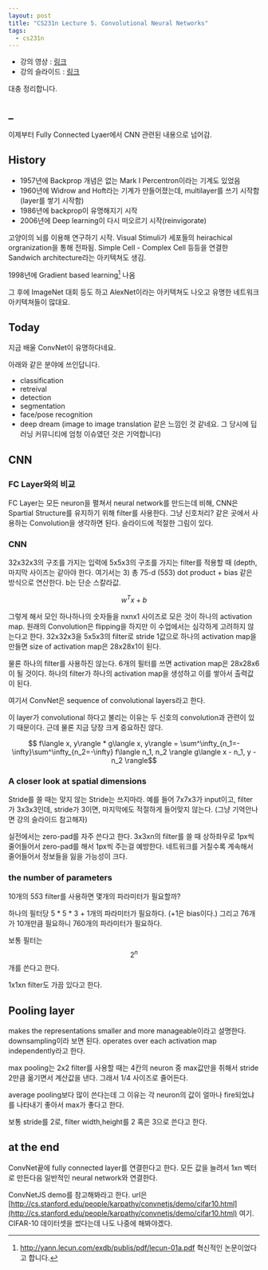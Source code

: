 ```yaml
---
layout: post
title: "CS231n Lecture 5. Convolutional Neural Networks"
tags:
  - cs231n
---
```


* 강의 영상 : [링크](https://www.youtube.com/watch?v=bNb2fEVKeEo)
* 강의 슬라이드 : [링크](http://cs231n.stanford.edu/slides/2017/cs231n_2017_lecture5.pdf)

대충 정리합니다.

## _

이제부터 Fully Connected Lyaer에서 CNN 관련된 내용으로 넘어감.

## History

* 1957년에 Backprop 개념은 없는 Mark I Percentron이라는 기계도 있었음
* 1960년에 Widrow and Hoft라는 기계가 만들어졌는데, multilayer를 쓰기 시작함 (layer를 쌓기 시작함)
* 1986년에 backprop이 유명해지기 시작
* 2006년에 Deep learning이 다시 떠오르기 시작(reinvigorate)

고양이의 뇌를 이용해 연구하기 시작. Visual Stimuli가 세포들의 heirachical orgranization을 통해 전파됨. Simple Cell - Complex Cell 등등을 연결한 Sandwich architecture라는 아키텍쳐도 생김.

1998년에 Gradient based learning[^lecun] 나옴

그 후에 ImageNet 대회 등도 하고 AlexNet이라는 아키텍쳐도 나오고 유명한 네트워크 아키텍쳐들이 많대요.

## Today

지금 배울 ConvNet이 유명하다네요.

아래와 같은 분야에 쓰인답니다.

* classification
* retreival
* detection
* segmentation
* face/pose recognition
* deep dream (image to image translation 같은 느낌인 것 같네요. 그 당시에 딥러닝 커뮤니티에 엄청 이슈였던 것은 기억합니다)

## CNN

### FC Layer와의 비교

FC Layer는 모든 neuron을 펼쳐서 neural network를 만드는데 비해, CNN은 Spartial Structure를 유지하기 위해 filter를 사용한다. 그냥 신호처리? 같은 곳에서 사용하는 Convolution을 생각하면 된다. 슬라이드에 적절한 그림이 있다.

### CNN

32x32x3의 구조를 가지는 입력에 5x5x3의 구조를 가지는 filter를 적용할 때 (depth, 마지막 사이즈는 같아야 한다. 여기서는 3) 총 75-d (5*5*3) dot product + bias 같은 방식으로 연산한다. b는 단순 스칼라값.

$$w^Tx + b$$

그렇게 해서 모인 하나하나의 숫자들을 nxnx1 사이즈로 모은 것이 하나의 activation map. 원래의 Convolution은 flipping을 하지만 이 수업에서는 심각하게 고려하지 않는다고 한다. 32x32x3을 5x5x3의 filter로 stride 1값으로 하나의 activation map을 만들면 size of activation map은 28x28x1이 된다.

물론 하나의 filter를 사용하진 않는다. 6개의 필터를 쓰면 activation map은 28x28x6이 될 것이다. 하나의 filter가 하나의 activation map을 생성하고 이를 쌓아서 출력값이 된다.

여기서 ConvNet은 sequence of convolutional layers라고 한다.

이 layer가 convolutional 하다고 불리는 이유는 두 신호의 convolution과 관련이 있기 때문이다. 근데 물론 지금 당장 크게 중요하진 않다.

$$ f\langle x, y\rangle * g\langle x, y\rangle = \sum^\infty_{n_1=-\infty}\sum^\infty_{n_2=-\infty} f\langle n_1, n_2 \rangle g\langle x - n_1, y - n_2 \rangle$$

### A closer look at spatial dimensions

Stride를 쓸 때는 맞지 않는 Stride는 쓰지마라. 예를 들어 7x7x3가 input이고, filter 가 3x3x3인데, stride가 3이면, 마지막에도 적절하게 들어맞지 않는다. (그냥 기억안나면 강의 슬라이드 참고해자)

실전에서는 zero-pad를 자주 쓴다고 한다. 3x3xn의 filter를 쓸 때 상하좌우로 1px씩 줄어들어서 zero-pad를 해서 1px씩 주는걸 예방한다. 네트워크를 거칠수록 계속해서 줄어들어서 정보들을 잃을 가능성이 크다.

### the number of parameters

10개의 5*5*3 filter를 사용하면 몇개의 파라미터가 필요할까?

하나의 필터당 5 * 5 * 3 + 1개의 파라미터가 필요하다. (+1은 bias이다.) 그리고 76개가 10개만큼 필요하니 760개의 파라미터가 필요하다.

보통 필터는 $$2^n$$개를 쓴다고 한다.

1x1xn filter도 가끔 있다고 한다.

## Pooling layer

makes the representations smaller and more manageable이라고 설명한다. downsampling이라 보면 된다. operates over each activation map independently라고 한다.

max pooling는 2x2 filter를 사용할 때는 4칸의 neuron 중 max값만을 취해서 stride 2만큼 옮기면서 계산값을 낸다. 그래서 1/4 사이즈로 줄어든다.

average pooling보다 많이 쓴다는데 그 이유는 각 neuron의 값이 얼마나 fire되었냐를 나타내기 좋아서 max가 좋다고 한다.

보통 stride를 2로, filter width,height를 2 혹은 3으로 쓴다고 한다.

## at the end

ConvNet끝에 fully connected layer를 연결한다고 한다. 모든 값을 늘려서 1xn 벡터로 만든다음 일반적인 neural network와 연결한다.

ConvNetJS demo를 참고해봐라고 한다. url은 [http://cs.stanford.edu/people/karpathy/convnetjs/demo/cifar10.html](http://cs.stanford.edu/people/karpathy/convnetjs/demo/cifar10.html) 여기. CIFAR-10 데이터셋을 썼다는데 나도 나중에 해봐야겠다.

[^lecun]: http://yann.lecun.com/exdb/publis/pdf/lecun-01a.pdf 혁신적인 논문이었다고 합니다.
